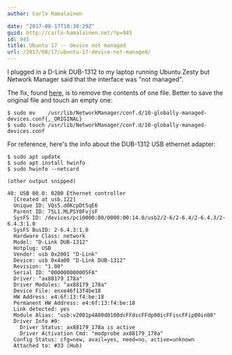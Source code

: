 ```yaml
---
author: Carlo Hamalainen

date: "2017-08-17T10:30:29Z"
guid: http://carlo-hamalainen.net/?p=945
id: 945
title: Ubuntu 17 -- device not managed
url: /2017/08/17/ubuntu-17-device-not-managed/
---
```

I plugged in a D-Link DUB-1312 to my laptop running Ubuntu Zesty but Network Manager said that the interface was "not managed".

The fix, found [here](https://askubuntu.com/questions/882806/ethernet-device-not-managed), is to remove the contents of one file. Better to save the original file and touch an empty one:

```
$ sudo mv    /usr/lib/NetworkManager/conf.d/10-globally-managed-devices.conf{,_ORIGINAL}
$ sudo touch /usr/lib/NetworkManager/conf.d/10-globally-managed-devices.conf
```

For reference, here's the info about the DUB-1312 USB ethernet adapter:

```
$ sudo apt update
$ sudo apt install hwinfo
$ sudo hwinfo --netcard

(other output snipped)

40: USB 00.0: 0200 Ethernet controller
  [Created at usb.122]
  Unique ID: VQs5.d0KcpDt5qE6
  Parent ID: 75L1.MLPSY0FvjsF
  SysFS ID: /devices/pci0000:00/0000:00:14.0/usb2/2-6/2-6.4/2-6.4.3/2-6.4.3:1.0
  SysFS BusID: 2-6.4.3:1.0
  Hardware Class: network
  Model: "D-Link DUB-1312"
  Hotplug: USB
  Vendor: usb 0x2001 "D-Link"
  Device: usb 0x4a00 "D-Link DUB-1312"
  Revision: "1.00"
  Serial ID: "000000000005FA"
  Driver: "ax88179_178a"
  Driver Modules: "ax88179_178a"
  Device File: enxe46f13f4be18
  HW Address: e4:6f:13:f4:be:18
  Permanent HW Address: e4:6f:13:f4:be:18
  Link detected: yes
  Module Alias: "usb:v2001p4A00d0100dcFFdscFFdp00icFFiscFFip00in00"
  Driver Info #0:
    Driver Status: ax88179_178a is active
    Driver Activation Cmd: "modprobe ax88179_178a"
  Config Status: cfg=new, avail=yes, need=no, active=unknown
  Attached to: #33 (Hub)
```
